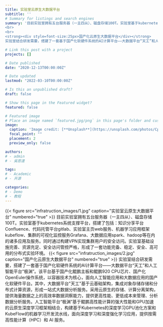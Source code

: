 ```yaml
---
title: 实验室云原生大数据平台
subtitle: ''
# Summary for listings and search engines
summary: '目前实验室拥有五台服务器（一主四从）、磁盘存储100T。实验室基于kubernetes系统支撑平台，搭建了包括：知识分享平台Confluence、代码托管平台gitlab、实验室主页web服务、机器学习应用框架kubeflow、集群的可视化监控服务Grafana、大数据应用spark、hadoop等在内的诸多应用及服务。同时通过构建VPN实现集群用户的安全访问。实验室基础设施完善、资源充足、安全访问管控严格，形成了一套功能完备、稳定、安全、高可用的分布式实验环境。
<br>
<br>
<strong><div style=font-size:25px>国产化云原生大数据平台</div></strong>
实验室结合研发需要，搭建了一套基于国产化软硬件系统的AI计算平台——大数据平台“天工”和人工智能平台“极渊”。该平台基于国产化鲲鹏主板和鲲鹏920 CPU芯片、国产化OpenEuler操作系统，以容器技术为核心，面向人工智能应用和大数据应用的国产化软硬件平台。其中，大数据平台"天工"基于云基础架构，集成对象存储存储和分布式计算资源，形成一站式大数据分析服务。采用云原生的存储、计算分离架构，提供海量数据之上的高效率数据洞察能力，提供更高性能、更低成本来管理、分析数据分析服务。人工智能平台“极渊”基于鲲鹏高性能计算的强大性能和GPU加速的云原生深度学习框架相结合，构建基于Kubernetes的深度学习GPU池化方案和KubeFlow的机器学习开发流水线，面向深度学习和深度强化学习应用，提供按需高性能计算（HPC）和 AI 服务。'

# Link this post with a project
projects: []

# Date published
date: "2020-12-13T00:00:00Z"

# Date updated
lastmod: "2022-03-10T00:00:00Z"

# Is this an unpublished draft?
draft: false

# Show this page in the Featured widget?
featured: false

# Featured image
# Place an image named `featured.jpg/png` in this page's folder and customize its options here.
image:
  caption: 'Image credit: [**Unsplash**](https://unsplash.com/photos/CpkOjOcXdUY)'
  focal_point: ""
  placement: 2
  preview_only: false

authors:
# - admin
# - 吳恩達

tags:
# - Academic
# - 开源

categories:
# - Demo
# - 教程
---
```

{{< figure src="infratruction_images/1.jpg" caption="实验室云原生大数据平台" numbered="true" >}}
目前实验室拥有五台服务器（一主四从）、磁盘存储100T。实验室基于kubernetes系统支撑平台，搭建了包括：知识分享平台Confluence、代码托管平台gitlab、实验室主页web服务、机器学习应用框架kubeflow、集群的可视化监控服务Grafana、大数据应用spark、hadoop等在内的诸多应用及服务。同时通过构建VPN实现集群用户的安全访问。实验室基础设施完善、资源充足、安全访问管控严格，形成了一套功能完备、稳定、安全、高可用的分布式实验环境。
{{< figure src="infratruction_images/2.jpg" caption="国产化云原生大数据平台" numbered="true" >}}
实验室结合研发需要，搭建了一套基于国产化软硬件系统的AI计算平台——大数据平台“天工”和人工智能平台“极渊”。该平台基于国产化鲲鹏主板和鲲鹏920 CPU芯片、国产化OpenEuler操作系统，以容器技术为核心，面向人工智能应用和大数据应用的国产化软硬件平台。其中，大数据平台"天工"基于云基础架构，集成对象存储存储和分布式计算资源，形成一站式大数据分析服务。采用云原生的存储、计算分离架构，提供海量数据之上的高效率数据洞察能力，提供更高性能、更低成本来管理、分析数据分析服务。人工智能平台“极渊”基于鲲鹏高性能计算的强大性能和GPU加速的云原生深度学习框架相结合，构建基于Kubernetes的深度学习GPU池化方案和KubeFlow的机器学习开发流水线，面向深度学习和深度强化学习应用，提供按需高性能计算（HPC）和 AI 服务。